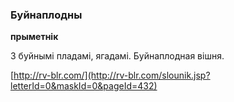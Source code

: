 ### Буйнаплодны
**прыметнік**

З буйнымі пладамі, ягадамі. Буйнаплодная вішня.

<a rel="author">[http://rv-blr.com/](http://rv-blr.com/slounik.jsp?letterId=0&maskId=0&pageId=432)</a>
